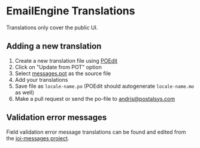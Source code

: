 # EmailEngine Translations

Translations only cover the public UI.

## Adding a new translation

1. Create a new translation file using [POEdit](https://poedit.net/download)
2. Click on "Update from POT" option
3. Select [messages.pot](messages.pot) as the source file
4. Add your translations
5. Save file as `locale-name.po` (POEdit should autogenerate `locale-name.mo` as well)
6. Make a pull request or send the po-file to andris@postalsys.com

## Validation error messages

Field validation error message translations can be found and edited from the [joi-messages project](https://github.com/postalsys/joi-messages/tree/master/translations).
